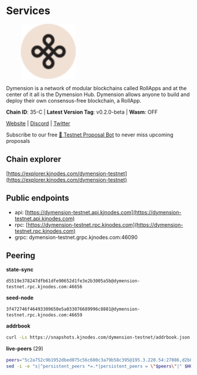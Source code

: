 # Services

<figure><img src="https://raw.githubusercontent.com/kj89/cosmos-images/main/logos/dymension.png" width="150" alt=""><figcaption></figcaption></figure>

Dymension is a network of modular blockchains called RollApps  and at the center of it all is the Dymension Hub. Dymension  allows anyone to build and deploy their own consensus-free blockchain, a RollApp.

**Chain ID**: 35-C | **Latest Version Tag**: v0.2.0-beta | **Wasm**: OFF

[Website](https://dymension.xyz/) | [Discord](https://discord.gg/dymension) | [Twitter](https://twitter.com/dymensionXYZ)



Subscribe to our free [🤖 Testnet Proposal Bot](https://t.me/kjnodes_testnet_proposal_bot) to never miss upcoming proposals


## Chain explorer
[https://explorer.kjnodes.com/dymension-testnet](https://explorer.kjnodes.com/dymension-testnet)

## Public endpoints

* api: [https://dymension-testnet.api.kjnodes.com](https://dymension-testnet.api.kjnodes.com)
* rpc: [https://dymension-testnet.rpc.kjnodes.com](https://dymension-testnet.rpc.kjnodes.com)
* grpc: dymension-testnet.grpc.kjnodes.com:46090

## Peering

**state-sync**

```text
d5519e378247dfb61dfe90652d1fe3e2b3005a5b@dymension-testnet.rpc.kjnodes.com:46656
```

**seed-node**

```text
3f472746f46493309650e5a033076689996c8881@dymension-testnet.rpc.kjnodes.com:46659
```

**addrbook**
```bash
curl -Ls https://snapshots.kjnodes.com/dymension-testnet/addrbook.json > $HOME/.dymension/config/addrbook.json
```

**live-peers** (29)
```bash
peers="5c2a752c9b1952dbed075c56c600c3a79b58c395@195.3.220.54:27086,d2b841acdcabb622e9033fe685a395eef091f2fe@65.108.199.62:46656,88e09de4c713ecb3497f39f6e6c599aea7a10750@65.109.38.111:20556,1ed89bd1d280c4c6eb7d9134bb238d97fbb3f4b2@88.99.104.180:36656,ba2ef45240cc997443df795b801a34602ba68b55@65.109.92.241:17886,a85420b25181bdb9b3a38741c48dafd5fb3b922f@209.34.205.57:26656,0ee31ef97ba6b6c13b25b5c528163f2092821c2d@65.21.132.27:24856,0cc10d01b749a1e8b8d14c077140c776394d31e5@65.108.9.164:21456,4d2ec1e61d61550fc5bfacc57e971ff9b6181152@135.181.180.29:26656,8b5367df2b1287174ce8950654953d81a7d69a29@144.76.201.43:26556,a6b148f8419992dd2a1c4733f0b707d489580ae8@109.238.12.65:27656,77791ee9b1eb56682335c451c296f450ee649c01@44.209.89.17:26656,98a03e1d03c1646e982b3379c0132d3828b0cacd@37.128.87.66:26656,c6cdcc7f8e1a33f864956a8201c304741411f219@3.214.163.125:26656,39794289e20cf80eba0a720eed58e7097e5686c1@136.243.103.53:46656,147a0021cff3c34251adb3ad7194574011fa3192@176.57.189.36:11656,ec843a4aea197837c13f13612a525bd7377443b1@167.235.250.107:26656,c26dc8486e8c4817e154812462993ce562cda221@65.108.231.124:32656,2d05753b4f5ac3bcd824afd96ea268d9c32ed84d@65.108.132.239:18656,b24974dd15a984f882438d907ee97c6baf1ae766@185.177.116.36:656,747d05bfe9f3e0c2e0462ac351c577699e1d9b8c@207.244.244.194:26656,25a43a4d1e9c0fd4aac087f24a79f2e296ac1c44@103.180.28.219:26656,d5519e378247dfb61dfe90652d1fe3e2b3005a5b@65.109.68.190:46656,78bc26c40c20715ca134b5d47a318a90dde95f12@78.46.61.117:04656,8f84d324a2d266e612d06db4a793b0d001ee62a0@38.146.3.200:20556,22acf9a303e825ce04171ef26e2326c09aeb238b@47.147.226.228:55656,7fc44e2651006fb2ddb4a56132e738da2845715f@65.108.6.45:61256,3a1e280b47ba71e11c2f1d800d0dd837cd40ed08@38.242.246.215:26656,488a1665d94f257733b04f7b4fbcef058cbb11cd@65.108.199.206:31656"
sed -i -e "s|^persistent_peers *=.*|persistent_peers = \"$peers\"|" $HOME/.dymension/config/config.toml
```
